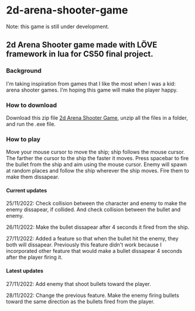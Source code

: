 # 2d-arena-shooter-game
Note: this game is still under development.
## 2d Arena Shooter game made with LÖVE framework in lua for CS50 final project.

### Background
I'm taking inspiration from games that I like the most when I was a kid: arena shooter games. 
I'm hoping this game will make the player happy.

### How to download
Download this zip file [2d Arena Shooter Game](https://drive.google.com/file/d/1cBo7Y07ilEMbzg_7tQlt4mxW592NeW_Z/view?usp=sharing), unzip all the files in a folder, and
run the .exe file. 

### How to play
Move your mouse cursor to move the ship; ship follows the mouse cursor. The farther the cursor to the ship the faster it moves.
Press spacebar to fire the bullet from the ship and aim using the mouse cursor.
Enemy will spawn at random places and follow the ship wherever the ship moves. Fire them to make them dissapear.

#### Current updates
25/11/2022: Check collision between the character and enemy to make the enemy dissapear, if collided.
And check collision between the bullet and enemy. 

26/11/2022: Make the bullet dissapear after 4 seconds it fired from the ship.

27/11/2022: Added a feature so that when the bullet hit the enemy, they both will dissapear. Previously this feature didn't work
because I incorporated other feature that would make a bullet dissapear 4 seconds after the player firing it.

#### Latest updates
27/11/2022: Add enemy that shoot bullets toward the player.

28/11/2022: Change the previous feature. Make the enemy firing bullets toward the same direction as the bullets fired from the player. 
 